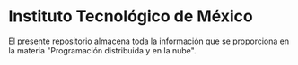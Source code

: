 # Instituto Tecnológico de México

El presente repositorio almacena toda la información que se proporciona en la materia "Programación distribuida y en la nube".
